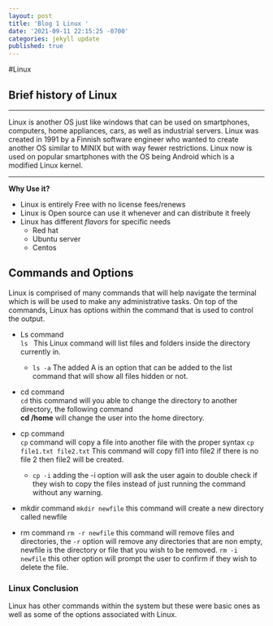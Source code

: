 ```yaml
---
layout: post
title: 'Blog 1 Linux '
date: '2021-09-11 22:15:25 -0700'
categories: jekyll update
published: true
---
```

#Linux

## Brief history of Linux 
---
Linux is another OS just like windows that can be used on smartphones, computers, home appliances, cars, as well as industrial servers. Linux was created in 1991 by a Finnish software engineer who wanted to create another OS similar to MINIX but with way fewer restrictions. Linux now is used on popular smartphones with the OS being Android which is a modified Linux kernel. 
___

**Why Use it?**
* Linux is entirely Free with no license fees/renews
* Linux is Open source can use it whenever and can distribute it freely
* Linux has different _flavors_ for specific needs 
	* Red hat 
    * Ubuntu server
    * Centos

    
 
## Commands and Options

Linux is comprised of many commands that will help navigate the terminal which is will be used to make any administrative tasks. On top of the commands, Linux has options within the command that is used to control the output. 

- Ls command\
	`ls ` This Linux command will list files and folders inside the directory currently in. 
 	- `ls -a` The added A is an option that can be added to the list command that will show all files hidden or not.

- cd command\
`cd` this command will you able to change the directory to another directory, the following command\
  **cd /home**  will change the user into the home directory.

- cp command\
`cp` command will copy a file into another file with the proper syntax 
`cp file1.txt file2.txt` This command will copy fil1 into file2 if there is no file 2 then file2 will be created.
	- `cp -i` adding the -i option will ask the user again to double check if they wish to copy the files instead of just running the command without any warning.

- mkdir command
`mkdir newfile` this command will create a new directory called newfile

- rm command 
`rm -r newfile` this command will remove files and directories, the `-r` option will remove any directories that are non empty, newfile is the directory or file that you wish to be removed.
`rm -i newfile` this other option will prompt the user to confirm if they wish to delete the file. 
 
 ### Linux Conclusion 


 Linux has other commands within the system but these were basic ones as well as some of the options associated with Linux.
